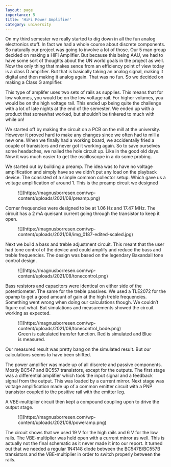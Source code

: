 ```yaml
---
layout: page
importance: 5
title: 'HiFi Power Amplifier'
category: university
---
```


On my third semester we really started to dig down in all the fun analog electronics stuff. In fact we had a whole course about discrete components. So naturally our project was going to involve a lot of those. Our 5 man group decided on making a HiFi Amplifier. But because this being AAU, we had to have some sort of thoughts about the UN world goals in the project as well. Now the only thing that makes sence from an efficiency point of view today is a class D amplifier. But that is basically taking an analog signal, making it digital and then making it analog again. That was no fun. So we decided on making a Class G amplifier.

This type of amplifer uses two sets of rails as supplies. This means that for low volumes, you would be on the low voltage rail. For higher volumes, you would be on the high voltage rail. This ended up being quite the challenge with a lot of late nights at the end of the semester. We ended up with a product that somewhat worked, but shouldn’t be tinkered to much with while on!

We started off by making the circuit on a PCB on the mill at the university. However it proved hard to make any changes since we often had to mill a new one. When we finally had a working board, we accidentally fried a couple of transistors and never got it working again. So to save ourselves some headaches, we nailed the hole circuit up. Like in the good old days. Now it was much easier to get the oscilloscope in a do some probing.

We started out by building a preamp. The idea was to have no voltage amplification and simply have so we didn’t put any load on the playback device. The consisted of a simple common collector setup. Which gave us a voltage amplification of around 1. This is the preamp circuit we designed

<div class="wp-block-image"><figure class="aligncenter size-full">![](https://magnusborresen.com/wp-content/uploads/2021/08/preamp.png)</figure></div>Corner frequencies were designed to be at 1.06 Hz and 17.47 MHz. The circuit has a 2 mA queisant current going through the transistor to keep it open.

<div class="wp-block-image"><figure class="aligncenter size-large is-resized">![](https://magnusborresen.com/wp-content/uploads/2021/08/img_0187-edited-scaled.jpg)</figure></div>Next we build a bass and treble adjustment circuit. This meant that the user had tone control of the device and could amplify and reduce the bass and treble frequencies. The design was based on the legendary Baxandall tone control design.

<div class="wp-block-image"><figure class="aligncenter size-full is-resized">![](https://magnusborresen.com/wp-content/uploads/2021/08/tonecontrol.png)</figure></div>Bass resistors and capacitors were identical on either side of the potentiometer. The same for the treble passives. We used a TLE2072 for the opamp to get a good amount of gain at the high treble frequencies. Something went wrong when doing our calculations though. We couldn’t figure out what. But simulations and measurements showed the circuit working as expected.

<div class="wp-block-image"><figure class="aligncenter size-full">![](https://magnusborresen.com/wp-content/uploads/2021/08/tonecontrol_bode.png)<figcaption>Green is calculated transfer function. Red is simulated and Blue is measured.</figcaption></figure></div>Our measured result was pretty bang on the simulated result. But our calculations seems to have been shifted.

The power amplifier was made up of all discrete and passive components. Mostly BC547 and BC557 transistors, except for the outputs. The first stage was a differential amplifier which took the input signal and a feedback signal from the output. This was loaded by a current mirror. Next stage was voltage amplification made up of a common emitter circuit with a PNP transistor coupled to the positive rail with the emitter leg.

A VBE-multiplier circuit then kept a compound coupling upon to drive the output stage.

<div class="wp-block-image"><figure class="aligncenter size-full is-resized">![](https://magnusborresen.com/wp-content/uploads/2021/08/poweramp.png)</figure></div>The circuit shows that we used 19 V for the high rails and 6 V for the low rails. The VBE-multiplier was held open with a current mirror as well. This is actually not the final schematic as it never made it into our report. It turned out that we needed a regular 1N4148 diode between the BC547B/BC557B transistors and the VBE-multiplier in order to switch properly between the rails.